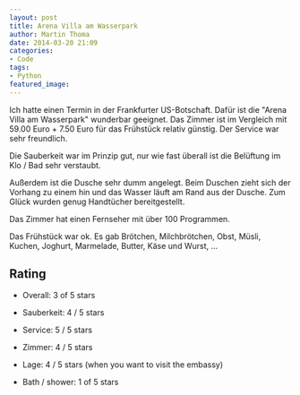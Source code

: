 ```yaml
---
layout: post
title: Arena Villa am Wasserpark
author: Martin Thoma
date: 2014-03-20 21:09
categories:
- Code
tags:
- Python
featured_image: 
---
```


Ich hatte einen Termin in der Frankfurter US-Botschaft. Dafür ist die "Arena Villa am Wasserpark" wunderbar geeignet. Das Zimmer ist im Vergleich mit 59.00 Euro + 7.50 Euro für das Frühstück relativ günstig. Der Service war sehr freundlich.

Die Sauberkeit war im Prinzip gut, nur wie fast überall ist die Belüftung im Klo / Bad sehr verstaubt.

Außerdem ist die Dusche sehr dumm angelegt. Beim Duschen zieht sich der Vorhang zu einem hin und das Wasser läuft am Rand aus der Dusche. Zum Glück wurden genug Handtücher bereitgestellt.

Das Zimmer hat einen Fernseher mit über 100 Programmen.

Das Frühstück war ok. Es gab Brötchen, Milchbrötchen, Obst, Müsli, Kuchen, Joghurt, Marmelade, Butter, Käse und Wurst, ...


## Rating

* Overall: 3 of 5 stars

* Sauberkeit: 4 / 5 stars
* Service: 5 / 5 stars
* Zimmer: 4 / 5 stars
* Lage: 4 / 5 stars (when you want to visit the embassy)
* Bath / shower: 1 of 5 stars

